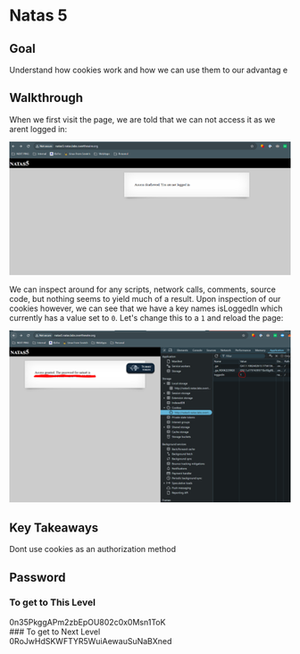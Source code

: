 # Natas 5
## Goal
Understand how cookies work and how we can use them to our advantag
e
## Walkthrough
When we first visit the page, we are told that we can not access it as we arent logged in:

![natas 4 header change](../docs/images/natas5_0.png)

We can inspect around for any scripts, network calls, comments, source code, but nothing seems to yield much of a result. Upon inspection of our cookies however, we can see that we have a key names isLoggedIn which currently has a value set to `0`. Let's change this to a `1` and reload the page:

![natas 4 header change](../docs/images/natas5_1.png)

## Key Takeaways
Dont use cookies as an authorization method

## Password
### To get to This Level
<div class="blurred-text">
0n35PkggAPm2zbEpOU802c0x0Msn1ToK
</div>
### To get to Next Level
<div class="blurred-text">
0RoJwHdSKWFTYR5WuiAewauSuNaBXned
</div>

